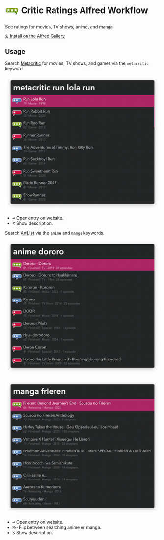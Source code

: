 # <img src='Workflow/icon.png' width='45' align='center' alt='icon'> Critic Ratings Alfred Workflow

See ratings for movies, TV shows, anime, and manga

[⤓ Install on the Alfred Gallery](https://alfred.app/workflows/vitor/critic-ratings)

## Usage

Search [Metacritic](https://www.metacritic.com) for movies, TV shows, and games via the `metacritic` keyword.

![Searching metacritic](Workflow/images/about/metacritic.png)

* <kbd>↩&#xFE0E;</kbd> Open entry on website.
* <kbd>⌥</kbd> Show description.

Search [AniList](https://anilist.co) via the `anime` and `manga` keywords.

![Searching anime](Workflow/images/about/anime.png)

![Searching manga](Workflow/images/about/manga.png)

* <kbd>↩&#xFE0E;</kbd> Open entry on website.
* <kbd>⌘</kbd><kbd>↩&#xFE0E;</kbd> Flip between searching anime or manga.
* <kbd>⌥</kbd> Show description.
